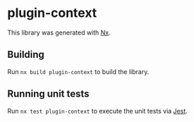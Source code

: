 # plugin-context

This library was generated with [Nx](https://nx.dev).

## Building

Run `nx build plugin-context` to build the library.

## Running unit tests

Run `nx test plugin-context` to execute the unit tests via [Jest](https://jestjs.io).
